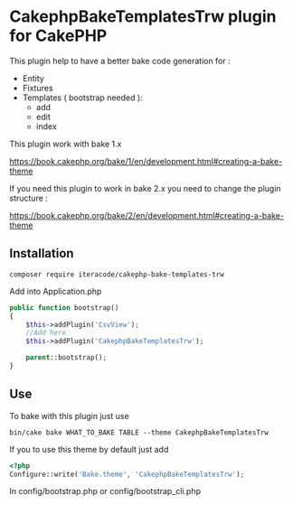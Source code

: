 # CakephpBakeTemplatesTrw plugin for CakePHP

This plugin help to have a better bake code generation for :
- Entity
- Fixtures
- Templates ( bootstrap needed ):
  - add
  - edit
  - index

This plugin work with bake 1.x

https://book.cakephp.org/bake/1/en/development.html#creating-a-bake-theme

If you need this plugin to work in bake 2.x you need to change the plugin structure :

https://book.cakephp.org/bake/2/en/development.html#creating-a-bake-theme

## Installation

```
composer require iteracode/cakephp-bake-templates-trw
```
Add into Application.php
```php
public function bootstrap()
{
    $this->addPlugin('CsvView');
    //Add here
    $this->addPlugin('CakephpBakeTemplatesTrw');

    parent::bootstrap();
}
```
## Use

To bake with this plugin just use 
```
bin/cake bake WHAT_TO_BAKE TABLE --theme CakephpBakeTemplatesTrw
```
If you to use this theme by default just add
```php
<?php
Configure::write('Bake.theme', 'CakephpBakeTemplatesTrw');
```
In config/bootstrap.php or config/bootstrap_cli.php